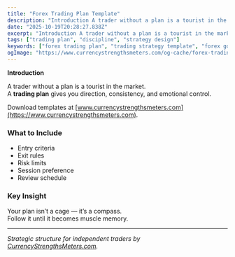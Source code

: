 ```yaml
---
title: "Forex Trading Plan Template"
description: "Introduction A trader without a plan is a tourist in the market..."
date: "2025-10-19T20:28:27.838Z"
excerpt: "Introduction A trader without a plan is a tourist in the market. A trading plan gives you direction, consistency, and emotional control. Download templates at [www.currencystrengthsmeters.com](https://www.currencystrengthsmeters.com). What to Include - Entry criteria - Exit rules - Risk limits - Session preference - Review schedule Key Insight Your plan isn’t a..."
tags: ["trading plan", "discipline", "strategy design"]
keywords: ["forex trading plan", "trading strategy template", "forex goal setting", "trading journal planner", "structured trading system"]
ogImage: "https://www.currencystrengthsmeters.com/og-cache/forex-trading-plan-template.jpg"
---
```

**Introduction**

A trader without a plan is a tourist in the market.  
A **trading plan** gives you direction, consistency, and emotional control.

Download templates at [www.currencystrengthsmeters.com](https://www.currencystrengthsmeters.com).

### What to Include

- Entry criteria  
- Exit rules  
- Risk limits  
- Session preference  
- Review schedule

### Key Insight

Your plan isn’t a cage — it’s a compass.  
Follow it until it becomes muscle memory.

---

*Strategic structure for independent traders by [CurrencyStrengthsMeters.com](https://www.currencystrengthsmeters.com).*
